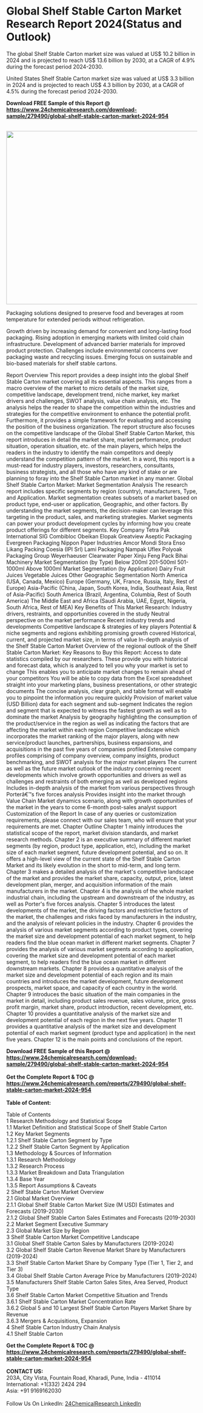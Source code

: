 <h1>Global Shelf Stable Carton Market Research Report 2024(Status and Outlook)</h1><p>The global Shelf Stable Carton market size was valued at US$ 10.2 billion in 2024 and is projected to reach US$ 13.6 billion by 2030, at a CAGR of 4.9% during the forecast period 2024-2030.</p><p>
United States Shelf Stable Carton market size was valued at US$ 3.3 billion in 2024 and is projected to reach US$ 4.3 billion by 2030, at a CAGR of 4.5% during the forecast period 2024-2030.</p><p>
</p><div><b>Download FREE Sample of this Report @ 
            <a href="https://www.24chemicalresearch.com/download-sample/279490/global-shelf-stable-carton-market-2024-954">
            https://www.24chemicalresearch.com/download-sample/279490/global-shelf-stable-carton-market-2024-954</a></b></div><br><p><img alt="" src="https://24chemicalresearch.com/assets/report-images/GlobalShelfStableCarton.png" style="height:457px; width:731px"></p><p>
Packaging solutions designed to preserve food and beverages at room temperature for extended periods without refrigeration.</p><p>
Growth driven by increasing demand for convenient and long-lasting food packaging. Rising adoption in emerging markets with limited cold chain infrastructure. Development of advanced barrier materials for improved product protection. Challenges include environmental concerns over packaging waste and recycling issues. Emerging focus on sustainable and bio-based materials for shelf stable cartons.</p><p>
Report Overview This report provides a deep insight into the global Shelf Stable Carton market covering all its essential aspects. This ranges from a macro overview of the market to micro details of the market size, competitive landscape, development trend, niche market, key market drivers and challenges, SWOT analysis, value chain analysis, etc. The analysis helps the reader to shape the competition within the industries and strategies for the competitive environment to enhance the potential profit. Furthermore, it provides a simple framework for evaluating and accessing the position of the business organization. The report structure also focuses on the competitive landscape of the Global Shelf Stable Carton Market, this report introduces in detail the market share, market performance, product situation, operation situation, etc. of the main players, which helps the readers in the industry to identify the main competitors and deeply understand the competition pattern of the market. In a word, this report is a must-read for industry players, investors, researchers, consultants, business strategists, and all those who have any kind of stake or are planning to foray into the Shelf Stable Carton market in any manner. Global Shelf Stable Carton Market: Market Segmentation Analysis The research report includes specific segments by region (country), manufacturers, Type, and Application. Market segmentation creates subsets of a market based on product type, end-user or application, Geographic, and other factors. By understanding the market segments, the decision-maker can leverage this targeting in the product, sales, and marketing strategies. Market segments can power your product development cycles by informing how you create product offerings for different segments. Key Company Tetra Pak International SIG Combibloc Obeikan Elopak Greatview Aseptic Packaging Evergreen Packaging Nippon Paper Industries Amcor Mondi Stora Enso Likang Packing Coesia (IPI Srl) Lami Packaging Nampak Uflex Polyoak Packaging Group Weyerhaeuser Clearwater Paper Xinju Feng Pack Bihai Machinery Market Segmentation (by Type) Below 200ml 201-500ml 501-1000ml Above 1000ml Market Segmentation (by Application) Dairy Fruit Juices Vegetable Juices Other Geographic Segmentation North America (USA, Canada, Mexico) Europe (Germany, UK, France, Russia, Italy, Rest of Europe) Asia-Pacific (China, Japan, South Korea, India, Southeast Asia, Rest of Asia-Pacific) South America (Brazil, Argentina, Columbia, Rest of South America) The Middle East and Africa (Saudi Arabia, UAE, Egypt, Nigeria, South Africa, Rest of MEA) Key Benefits of This Market Research: Industry drivers, restraints, and opportunities covered in the study Neutral perspective on the market performance Recent industry trends and developments Competitive landscape &amp; strategies of key players Potential &amp; niche segments and regions exhibiting promising growth covered Historical, current, and projected market size, in terms of value In-depth analysis of the Shelf Stable Carton Market Overview of the regional outlook of the Shelf Stable Carton Market: Key Reasons to Buy this Report: Access to date statistics compiled by our researchers. These provide you with historical and forecast data, which is analyzed to tell you why your market is set to change This enables you to anticipate market changes to remain ahead of your competitors You will be able to copy data from the Excel spreadsheet straight into your marketing plans, business presentations, or other strategic documents The concise analysis, clear graph, and table format will enable you to pinpoint the information you require quickly Provision of market value (USD Billion) data for each segment and sub-segment Indicates the region and segment that is expected to witness the fastest growth as well as to dominate the market Analysis by geography highlighting the consumption of the product/service in the region as well as indicating the factors that are affecting the market within each region Competitive landscape which incorporates the market ranking of the major players, along with new service/product launches, partnerships, business expansions, and acquisitions in the past five years of companies profiled Extensive company profiles comprising of company overview, company insights, product benchmarking, and SWOT analysis for the major market players The current as well as the future market outlook of the industry concerning recent developments which involve growth opportunities and drivers as well as challenges and restraints of both emerging as well as developed regions Includes in-depth analysis of the market from various perspectives through Porterâ€™s five forces analysis Provides insight into the market through Value Chain Market dynamics scenario, along with growth opportunities of the market in the years to come 6-month post-sales analyst support Customization of the Report In case of any queries or customization requirements, please connect with our sales team, who will ensure that your requirements are met. Chapter Outline Chapter 1 mainly introduces the statistical scope of the report, market division standards, and market research methods. Chapter 2 is an executive summary of different market segments (by region, product type, application, etc), including the market size of each market segment, future development potential, and so on. It offers a high-level view of the current state of the Shelf Stable Carton Market and its likely evolution in the short to mid-term, and long term. Chapter 3 makes a detailed analysis of the market's competitive landscape of the market and provides the market share, capacity, output, price, latest development plan, merger, and acquisition information of the main manufacturers in the market. Chapter 4 is the analysis of the whole market industrial chain, including the upstream and downstream of the industry, as well as Porter's five forces analysis. Chapter 5 introduces the latest developments of the market, the driving factors and restrictive factors of the market, the challenges and risks faced by manufacturers in the industry, and the analysis of relevant policies in the industry. Chapter 6 provides the analysis of various market segments according to product types, covering the market size and development potential of each market segment, to help readers find the blue ocean market in different market segments. Chapter 7 provides the analysis of various market segments according to application, covering the market size and development potential of each market segment, to help readers find the blue ocean market in different downstream markets. Chapter 8 provides a quantitative analysis of the market size and development potential of each region and its main countries and introduces the market development, future development prospects, market space, and capacity of each country in the world. Chapter 9 introduces the basic situation of the main companies in the market in detail, including product sales revenue, sales volume, price, gross profit margin, market share, product introduction, recent development, etc. Chapter 10 provides a quantitative analysis of the market size and development potential of each region in the next five years. Chapter 11 provides a quantitative analysis of the market size and development potential of each market segment (product type and application) in the next five years. Chapter 12 is the main points and conclusions of the report.</p><div><b>Download FREE Sample of this Report @ 
            <a href="https://www.24chemicalresearch.com/download-sample/279490/global-shelf-stable-carton-market-2024-954">
            https://www.24chemicalresearch.com/download-sample/279490/global-shelf-stable-carton-market-2024-954</a></b></div><br><div><b>Get the Complete Report & TOC @ 
            <a href="https://www.24chemicalresearch.com/reports/279490/global-shelf-stable-carton-market-2024-954">
            https://www.24chemicalresearch.com/reports/279490/global-shelf-stable-carton-market-2024-954</a></b></div><br>
            <b>Table of Content:</b><p>Table of Contents<br />
 1 Research Methodology and Statistical Scope<br />
 1.1 Market Definition and Statistical Scope of Shelf Stable Carton<br />
 1.2 Key Market Segments<br />
 1.2.1 Shelf Stable Carton Segment by Type<br />
 1.2.2 Shelf Stable Carton Segment by Application<br />
 1.3 Methodology & Sources of Information<br />
 1.3.1 Research Methodology<br />
 1.3.2 Research Process<br />
 1.3.3 Market Breakdown and Data Triangulation<br />
 1.3.4 Base Year<br />
 1.3.5 Report Assumptions & Caveats<br />
 2 Shelf Stable Carton Market Overview<br />
 2.1 Global Market Overview<br />
 2.1.1 Global Shelf Stable Carton Market Size (M USD) Estimates and Forecasts (2019-2030)<br />
 2.1.2 Global Shelf Stable Carton Sales Estimates and Forecasts (2019-2030)<br />
 2.2 Market Segment Executive Summary<br />
 2.3 Global Market Size by Region<br />
 3 Shelf Stable Carton Market Competitive Landscape<br />
 3.1 Global Shelf Stable Carton Sales by Manufacturers (2019-2024)<br />
 3.2 Global Shelf Stable Carton Revenue Market Share by Manufacturers (2019-2024)<br />
 3.3 Shelf Stable Carton Market Share by Company Type (Tier 1, Tier 2, and Tier 3)<br />
 3.4 Global Shelf Stable Carton Average Price by Manufacturers (2019-2024)<br />
 3.5 Manufacturers Shelf Stable Carton Sales Sites, Area Served, Product Type<br />
 3.6 Shelf Stable Carton Market Competitive Situation and Trends<br />
 3.6.1 Shelf Stable Carton Market Concentration Rate<br />
 3.6.2 Global 5 and 10 Largest Shelf Stable Carton Players Market Share by Revenue<br />
 3.6.3 Mergers & Acquisitions, Expansion<br />
 4 Shelf Stable Carton Industry Chain Analysis<br />
 4.1 Shelf Stable Carton </p><div><b>Get the Complete Report & TOC @ 
            <a href="https://www.24chemicalresearch.com/reports/279490/global-shelf-stable-carton-market-2024-954">
            https://www.24chemicalresearch.com/reports/279490/global-shelf-stable-carton-market-2024-954</a></b></div><br><b>CONTACT US:</b><br>
            203A, City Vista, Fountain Road, Kharadi, Pune, India - 411014<br>
            International: +1(332) 2424 294<br>
            Asia: +91 9169162030 <br><br>
            Follow Us On LinkedIn: <a href="https://www.linkedin.com/company/24chemicalresearch/">24ChemicalResearch LinkedIn</a>